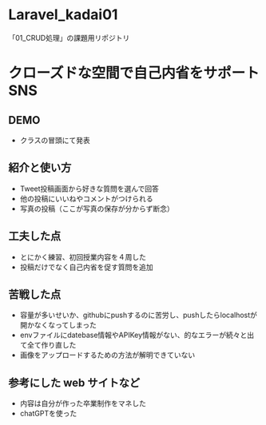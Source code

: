 # Laravel_kadai01

「01_CRUD処理」の課題用リポジトリ

# クローズドな空間で自己内省をサポートSNS

## DEMO

- クラスの冒頭にて発表


## 紹介と使い方

- Tweet投稿画面から好きな質問を選んで回答
- 他の投稿にいいねやコメントがつけられる
- 写真の投稿（ここが写真の保存が分からず断念）

## 工夫した点

  - とにかく練習、初回授業内容を４周した
  - 投稿だけでなく自己内省を促す質問を追加
  
## 苦戦した点

- 容量が多いせいか、githubにpushするのに苦労し、pushしたらlocalhostが開かなくなってしまった
- envファイルにdatebase情報やAPIKey情報がない、的なエラーが続々と出て全て作り直した
- 画像をアップロードするための方法が解明できていない

## 参考にした web サイトなど

- 内容は自分が作った卒業制作をマネした
- chatGPTを使った
    

